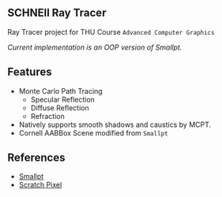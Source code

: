 SCHNEll Ray Tracer
------------------
Ray Tracer project for THU Course `Advanced Computer Graphics`

*Current implementation is an OOP version of Smallpt.*

## Features
- Monte Carlo Path Tracing
    - Specular Reflection
    - Diffuse Reflection
    - Refraction
- Natively supports smooth shadows and caustics by MCPT.
- Cornell AABBox Scene modified from `Smallpt`

## References
- [Smallpt](http://www.kevinbeason.com/smallpt/)
- [Scratch Pixel](https://www.scratchapixel.com/)
